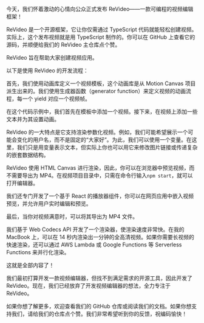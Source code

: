今天，我们怀着激动的心情向公众正式发布 ReVideo——一款可编程的视频编辑框架！

ReVideo 是一个开源框架，它让你仅需通过 TypeScript 代码就能轻松创建视频。实际上，这个发布视频就是用 TypeScript 制作的。你可以在 GitHub 上查看它的源码，并顺便给我们的 ReVideo 主仓库点个赞。

ReVideo 旨在帮助大家创建视频应用。

以下是使用 ReVideo 的开发流程：

首先，我们使用动画库定义一个视频模板，这个动画库是从 Motion Canvas 项目派生出来的。我们使用生成器函数（generator function）来定义视频的动画流程，每一个 yield 对应一个视频帧。

在这个代码示例中，我们首先在模板中添加一个视频。接下来，在视频上添加一些文本并为其设置动画。

ReVideo 的一大特点是它支持渲染参数化视频。例如，我们可能希望展示一个可能会变化的用户名，而不是固定的“大家好”。为此，我们可以使用一个变量。在这里，我们只是用变量表示文本，但实际上你也可以用它来修改图片链接或传递复杂的嵌套数据结构。

ReVideo 使用 HTML Canvas 进行渲染，因此，你可以在浏览器中预览视频，而不需要导出为 MP4。在视频项目目录中，只需在命令行输入`npm start`，就可以打开编辑器。

我们还专门开发了一个基于 React 的播放器组件，你可以在网页应用中嵌入视频预览，并允许用户实时编辑和预览。

最后，当你对视频满意时，可以将其导出为 MP4 文件。

我们基于 Web Codecs API 开发了一个渲染器，使渲染速度非常快。在我的 MacBook 上，可以在 14 秒内渲染出一分钟的全高清视频。如果你需要长视频的快速渲染，还可以通过 AWS Lambda 或 Google Functions 等 Serverless Functions 来并行化渲染。

这就是全部内容了！

我们最初打算开发一款视频编辑器，但找不到满足需求的开源工具，因此开发了 ReVideo。现在，我们已经放弃了开发视频编辑器的想法，全力专注于 ReVideo。

如果你想了解更多，欢迎查看我们的 GitHub 仓库或阅读我们的文档。如果你想支持我们，请给我们的仓库点个赞。我们非常希望听到你的反馈，祝编码愉快！

